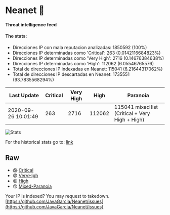 # Neanet :hocho:
#### Threat intelligence feed
#### The stats:

- Direcciones IP con mala reputacion analizadas: 1850592 (100%)
- Direcciones IP determinadas como 'Critical':  263 (0.0142116684823%)
- Direcciones IP determinadas como 'Very High':  2716 (0.14676384638%)
- Direcciones IP determinadas como 'High':  112062 (6.05546765576)
- Total de direcciones IP indexadas en Neanet:  115041 (6.21644317062%)
- Total de direcciones IP descartadas en Neanet:  1735551 (93.7835568294%)

| Last Update | Critical | Very High | High | Paranoia |
| --- | --- | --- | --- | --- |
| 2020-09-26 10:01:49 | 263 | 2716 | 112062 | 115041 mixed list (Critical + Very High + High)|

![Stats](https://docs.google.com/spreadsheets/d/e/2PACX-1vSnaNMIXVabIpDJjufMlzH7poXnshF3mgd8Is1g9ytUEzVsP5my4Trn8f-xkoLLQ38xpL3HtmUexLo6/pubchart?oid=501124687&format=image)

For the historical stats go to: [link](/stats.csv)
## Raw
- :scream: [Critical](https://raw.githubusercontent.com/JavaGarcia/Neanet/master/blacklists/neanet_critical.txt)
- :fearful: [VeryHigh](https://raw.githubusercontent.com/JavaGarcia/Neanet/master/blacklists/neanet_veryHigh.txtt)
- :frowning: [High](https://raw.githubusercontent.com/JavaGarcia/Neanet/master/blacklists/neanet_high.txt)
- :dizzy_face: [Mixed-Paranoia](https://raw.githubusercontent.com/JavaGarcia/Neanet/master/blacklists/neanet_all.txt)


Your IP is indexed? You may request to takedown. [https://github.com/JavaGarcia/Neanet/issues](https://github.com/JavaGarcia/Neanet/issues)



































































































































































































































































































































































































































































































































































































































































































































































































































































































































































































































































